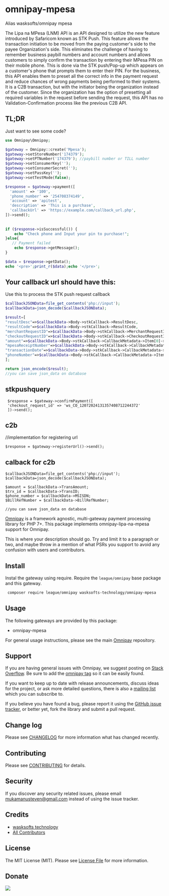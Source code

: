 # omnipay-mpesa
Alias wasksofts/omnipay mpesa

The Lipa na MPesa (LNM) API is an API designed to utilize the new feature introduced by Safaricom known as STK Push. 
This feature allows the transaction initiation to be moved from the paying customer's side to the payee Organization's side. 
This eliminates the challenge of having to remember business paybill numbers and account numbers and allows customers to simply 
confirm the transaction by entering their MPesa PIN on their mobile phone. 
This is done via the STK push/Pop-up which appears on a customer's phone that prompts them to enter their PIN. 
For the business, this API enables them to preset all the correct info in the payment request and 
reduce chances of wrong payments being performed to their systems. 
It is a C2B transaction, but with the initiator being the organization instead of the customer. 
Since the organization has the option of presetting all required variables in the request before sending the request,
this API has no Validation-Confirmation process like the previous C2B API.

## TL;DR
Just want to see some code? 

```php
use Omnipay\Omnipay;

$gateway = Omnipay::create('Mpesa');
$gateway->setStoreNumber('174379');
$gateway->setPTNumber('174379'); //paybill number or TILL number
$gateway->setConsumerKey('');
$gateway->setConsumerSecret('');
$gateway->setPassKey('');
$gateway->setTestMode(false); 

$response = $gateway->payment([
  'amount' => '100',
  'phone_number' => '254708374149',
  'account' => 'apitest',
  'description' => 'This is a purchase',
  'callbackUrl' => 'https://example.com/callback_url.php',
])->send();
           
           
if ($response->isSuccessful()) {
    echo "Check phone and Input your pin to purchase!";
}else{
   // Payment failed
    echo $response->getMessage();
} 

$data = $response->getData();
echo '<pre>';print_r($data);echo '</pre>';
```
##  Your callback url should have this:
Use this to process the STK push request callback

```php
$callbackJSONData=file_get_contents('php://input');
$callbackData=json_decode($callbackJSONData);

$result=[
"resultDesc"=>$callbackData->Body->stkCallback->ResultDesc,
"resultCode"=>$callbackData->Body->stkCallback->ResultCode,
"merchantRequestID"=>$callbackData->Body->stkCallback->MerchantRequestID,
"checkoutRequestID"=>$callbackData->Body->stkCallback->CheckoutRequestID,
"amount"=>$callbackData->Body->stkCallback->CallbackMetadata->Item[0]->Value,
"mpesaReceiptNumber"=>$callbackData->Body->stkCallback->CallbackMetadata->Item[1]->Value,
"transactionDate"=>$callbackData->Body->stkCallback->CallbackMetadata->Item[3]->Value,
"phoneNumber"=>$callbackData->Body->stkCallback->CallbackMetadata->Item[4]->Value
];

return json_encode($result);
//you can save json_data on database
```
## stkpushquery 
```
 $response = $gateway->confirmPayment([
 'checkout_request_id' => 'ws_CO_12072024131357408712244372'
 ])->send();
 ```
 ## c2b 
 
 //implementation for registering url 
 ```
 $response = $gateway->registerUrl()->send();
 ```
 ## calback for c2b
 ```
 $callbackJSONData=file_get_contents('php://input');
 $callbackData=json_decode($callbackJSONData);

 $amount = $callbackData->TransAmount;
 $trx_id = $callbackData->TransID;
 $phone_number = $callbackData->MSISDN;
 $BillRefNumber = $callbackData->BillRefNumber;
 
 //you can save json_data on database
 ```
 
[Omnipay](https://github.com/thephpleague/omnipay) is a framework agnostic, multi-gateway payment
processing library for PHP 7+. This package implements omnipay-lipa-na-mpesa support for Omnipay.

This is where your description should go. Try and limit it to a paragraph or two, and maybe throw in a mention of what
PSRs you support to avoid any confusion with users and contributors.

## Install

Instal the gateway using require. Require the `league/omnipay` base package and this gateway.

``` bash
 composer require league/omnipay wasksofts-technology/omnipay-mpesa 
```

## Usage

The following gateways are provided by this package:

 * omnipay-mpesa

For general usage instructions, please see the main [Omnipay](https://github.com/thephpleague/omnipay) repository.

## Support

If you are having general issues with Omnipay, we suggest posting on
[Stack Overflow](http://stackoverflow.com/). Be sure to add the
[omnipay tag](http://stackoverflow.com/questions/tagged/omnipay) so it can be easily found.

If you want to keep up to date with release announcements, discuss ideas for the project,
or ask more detailed questions, there is also a [mailing list](https://groups.google.com/forum/#!forum/omnipay) which
you can subscribe to.

If you believe you have found a bug, please report it using the [GitHub issue tracker](https://github.com/:vendor/omnipay-mpesa/issues),
or better yet, fork the library and submit a pull request.

## Change log

Please see [CHANGELOG](CHANGELOG.md) for more information what has changed recently.

## Contributing

Please see [CONTRIBUTING](CONTRIBUTING.md) for details.

## Security

If you discover any security related issues, please email mukamanusteven@gmail.com instead of using the issue tracker.

## Credits

- [wasksofts technology](https://github.com/wasksofts)
- [All Contributors](../../contributors)

## License

The MIT License (MIT). Please see [License File](LICENSE.md) for more information.

 ## Donate
 
   [![](https://www.paypalobjects.com/en_US/i/btn/btn_donateCC_LG.gif)](https://www.paypal.com/cgi-bin/webscr?cmd=_s-xclick&hosted_button_id=BCPJC49Z4ZBLG)
